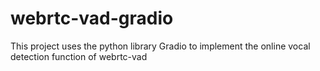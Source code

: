 # webrtc-vad-gradio
This project uses the python library Gradio to implement the online vocal detection function of webrtc-vad
